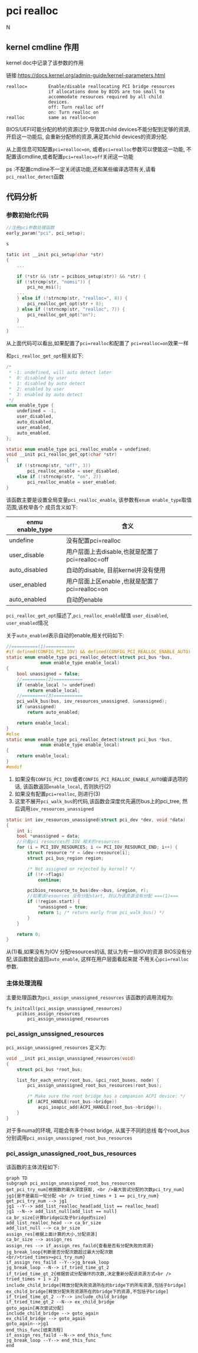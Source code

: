 # pci realloc 
N
## kernel cmdline 作用

kernel doc中记录了该参数的作用

链接:https://docs.kernel.org/admin-guide/kernel-parameters.html

```
realloc=        Enable/disable reallocating PCI bridge resources
                if allocations done by BIOS are too small to
                accommodate resources required by all child
                devices.
                off: Turn realloc off
                on: Turn realloc on
realloc         same as realloc=on
```

BIOS/UEFI可能分配的桥的资源过少,导致其child devices不能分配到足够的资源,
开启这一功能后, 会重新分配桥的资源,满足其child devices的资源分配.

从上面信息可知配置`pci=realloc=on`, 或者`pci=realloc`参数可以使能这一功能, 
不配置该cmdline,或者配置`pci=realloc=off`关闭这一功能

ps :不配置cmdline不一定关闭该功能,还和某些编译选项有关,请看
`pci_realloc_detect`函数

## 代码分析

### 参数初始化代码

```c
//注册pci参数处理函数
early_param("pci", pci_setup);

s

tatic int __init pci_setup(char *str)
{
	...

	if (*str && (str = pcibios_setup(str)) && *str) {
	if (!strcmp(str, "nomsi")) {
	    pci_no_msi();
	...
	} else if (!strncmp(str, "realloc=", 8)) {
    	pci_realloc_get_opt(str + 8);
	} else if (!strncmp(str, "realloc", 7)) {
    	pci_realloc_get_opt("on");
	}
	...
}
```
从上面代码可以看出,如果配置了`pci=realloc`和配置了
`pci=realloc=on`效果一样

和`pci_realloc_get_opt`相关如下:
```c
/*
 * -1: undefined, will auto detect later
 *  0: disabled by user
 *  1: disabled by auto detect
 *  2: enabled by user
 *  3: enabled by auto detect
 */
enum enable_type {
    undefined = -1,
    user_disabled,
    auto_disabled,
    user_enabled,
    auto_enabled,
};

static enum enable_type pci_realloc_enable = undefined;
void __init pci_realloc_get_opt(char *str)
{
    if (!strncmp(str, "off", 3))
        pci_realloc_enable = user_disabled;
    else if (!strncmp(str, "on", 2))
        pci_realloc_enable = user_enabled;
}

```
该函数主要是设置全局变量`pci_realloc_enable`, 
该参数有`enum enable_type`取值范围,该枚举各个
成员含义如下:

|enmu enable_type |含义|
|--|--|
|undefine| 没有配置pci=realloc|
|user_disable| 用户层面上去disable,也就是配置了pci=realloc=off|
|auto_disabled| 自动的disable, 目前kernel并没有使用|
|user_enabled| 用户层面上区enable ,也就是配置了pci=realloc=on|
|auto_enabled| 自动的enable|

`pci_realloc_get_opt`描述了,`pci_realloc_enable`赋值
`user_disabled`, `user_enabled`情况

关于`auto_enabled`表示自动的enable,相关代码如下:
```c
//==========(1)===========
#if defined(CONFIG_PCI_IOV) && defined(CONFIG_PCI_REALLOC_ENABLE_AUTO)
static enum enable_type pci_realloc_detect(struct pci_bus *bus,
             enum enable_type enable_local)
{
    bool unassigned = false;
	//=========(2)===========
    if (enable_local != undefined)
        return enable_local;
	//=========(3)===========
    pci_walk_bus(bus, iov_resources_unassigned, &unassigned);
    if (unassigned)
        return auto_enabled;

    return enable_local;
}
#else
static enum enable_type pci_realloc_detect(struct pci_bus *bus,
             enum enable_type enable_local)
{
    return enable_local;
}
#endif
```
1. 如果没有`CONFIG_PCI_IOV`或者`CONFIG_PCI_REALLOC_ENABLE_AUTO`编译选项的话,
该函数返回`enable_local`, 否则执行(2)
2. 如果没有配置`pci=realloc`, 则进行(3)
3. 这里不展开`pci_walk_bus`的代码,该函数会深度优先遍历bus上的pci_tree, 
然后调用`iov_resources_unassigned`

```c
static int iov_resources_unassigned(struct pci_dev *dev, void *data)
{
    int i;
    bool *unassigned = data;
	//只看pci resources的 IOV 相关的resources
    for (i = PCI_IOV_RESOURCES; i <= PCI_IOV_RESOURCE_END; i++) {
        struct resource *r = &dev->resource[i];
        struct pci_bus_region region;

        /* Not assigned or rejected by kernel? */
        if (!r->flags)
            continue;

        pcibios_resource_to_bus(dev->bus, &region, r);
		//如果该resources 没有分配start, 则认为该资源没有分配 ===(1)===
        if (!region.start) {
            *unassigned = true;
            return 1; /* return early from pci_walk_bus() */
        }
    }

    return 0;
}
```

从(1)看,如果没有为IOV 分配resources的话, 就认为有一些IOV的资源
BIOS没有分配,该函数就会返回`auto_enable`, 这样在用户层面看起来就
不用关心`pci=realloc`参数.

### 主体处理流程
主要处理函数为`pci_assign_unassigned_resources`
该函数的调用流程为:

```
fs_initcall(pci_assign_unassigned_resources)
	pcibios_assign_resources
		pci_assign_unassigned_resources
```

### pci_assign_unssigned_resources
`pci_assign_unassigned_resources` 定义为:
```c
void __init pci_assign_unassigned_resources(void)
{
    struct pci_bus *root_bus;

    list_for_each_entry(root_bus, &pci_root_buses, node) {
        pci_assign_unassigned_root_bus_resources(root_bus);

        /* Make sure the root bridge has a companion ACPI device: */
        if (ACPI_HANDLE(root_bus->bridge))
            acpi_ioapic_add(ACPI_HANDLE(root_bus->bridge));
    }
}
```
对于多numa的环境, 可能会有多个host bridge, 从属于不同的总线
每个root_bus分别调用`pci_assign_unassigned_root_bus_resources`

### pci_assign_unassigned_root_bus_resources
<!-- flowchart TD -->
该函数的主体流程如下:
```mermaid
graph TD
subgraph pci_assign_unassigned_root_bus_resources
get_pci_try_num[根据数的最大深度获取, <br />最大尝试分配的次数pci_try_num]
jg1{是不是最后一轮分配 <br /> tried_times + 1 == pci_try_num}
get_pci_try_num --> jg1
jg1 --Y--> add_list_realloc_head[add_list == realloc_head]
jg1 --N--> add_list_null[add_list == null]
ca_br_size[计算bridge以及子bridge的size]
add_list_realloc_head --> ca_br_size
add_list_null --> ca_br_size
assign_res[根据上面计算的大小,分配资源]
ca_br_size --> assign_res
assign_res --> if_assign_res_faild{查看是否有分配失败的资源}
jg_break_loop{判断是否分配次数超过最大分配次数<br/>tried_times>=pci_try_num}
if_assign_res_faild --Y-->jg_break_loop 
jg_break_loop --N--> if_tried_time_gt_2
if_tried_time_gt_2{根据尝试分配循环的次数,决定重新分配该资源方式<br /> tried_times + 1 > 2}
include_child_bridge[释放分配失败资源所在的bridge下的所有资源,包括子bridge]
ex_child_bridge[释放分配失败资源所在的bridge下的资源,不包括子bridge]
if_tried_time_gt_2 --Y--> include_child_bridge
if_tried_time_gt_2 --N--> ex_child_bridge
goto_again[再次尝试分配]
include_child_bridge --> goto_again
ex_child_bridge --> goto_again
goto_again-->jg1
end_this_func[结束流程]
if_assign_res_faild --N--> end_this_func
jg_break_loop --Y--> end_this_func
end
```

